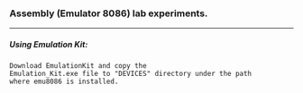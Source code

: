 ### Assembly (Emulator 8086) lab experiments.

---

##### Using Emulation Kit:
```
Download EmulationKit and copy the 
Emulation_Kit.exe file to "DEVICES" directory under the path 
where emu8086 is installed.
```
